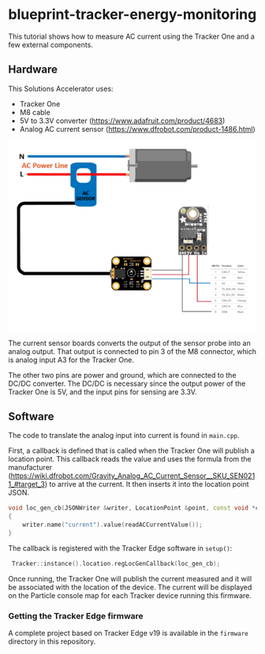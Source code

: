 # blueprint-tracker-energy-monitoring

This tutorial shows how to measure AC current using the Tracker One and a few external components. 

## Hardware

This Solutions Accelerator uses:
* Tracker One
* M8 cable
* 5V to 3.3V converter (https://www.adafruit.com/product/4683)
* Analog AC current sensor (https://www.dfrobot.com/product-1486.html)

![](images/current_sensor.png)

The current sensor boards converts the output of the sensor probe into an analog output. That output is connected to pin 3 of the M8 connector, which is analog input A3 for the Tracker One.

The other two pins are power and ground, which are connected to the DC/DC converter. The DC/DC is necessary since the output power of the Tracker One is 5V, and the input pins for sensing are 3.3V.

## Software

The code to translate the analog input into current is found in `main.cpp`.

First, a callback is defined that is called when the Tracker One will publish a location point. This callback reads the value and uses the formula from the manufacturer (https://wiki.dfrobot.com/Gravity_Analog_AC_Current_Sensor__SKU_SEN0211_#target_3) to arrive at the current. It then inserts it into the location point JSON.

```c++
void loc_gen_cb(JSONWriter &writer, LocationPoint &point, const void *context)
{
    writer.name("current").value(readACCurrentValue());
}
```

The callback is registered with the Tracker Edge software in `setup()`:

```c++
 Tracker::instance().location.regLocGenCallback(loc_gen_cb);
```

Once running, the Tracker One will publish the current measured and it will be associated with the location of the device. The current will be displayed on the Particle console map for each Tracker device running this firmware.

### Getting the Tracker Edge firmware

A complete project based on Tracker Edge v19 is available in the `firmware` directory in this repository.
